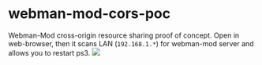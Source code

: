 # webman-mod-cors-poc
Webman-Mod cross-origin resource sharing proof of concept. 
Open in web-browser, then it scans LAN (`192.168.1.*`) for webman-mod server and allows you to restart ps3.
![](http://ipic.su/img/img7/fs/kiss_13kb.1609676909.png)
